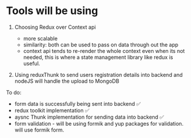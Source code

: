 # Tools will be using

1. Choosing Redux over Context api

   - more scalable
   - similarity: both can be used to pass on data through out the app
   - context api tends to re-render the whole context even when its not needed, this is where a state management library like redux is useful.

2. Using reduxThunk to send users registration details into backend and nodeJS will handle the upload to MongoDB

To do:

- form data is successfully being sent into backend ✅
- redux toolkit implementation ✅
- aysnc Thunk implementation for sending data into backend ✅
- form validation - will be using formik and yup packages for validation. will use formik form.
